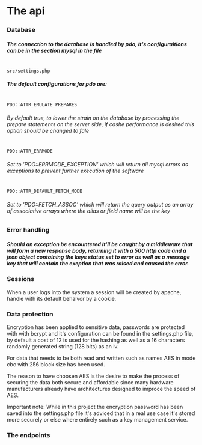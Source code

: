 # The api

### Database
##### The connection to the database is handled by pdo, it's configuraitions can be in the section mysql in the file
#
```
src/settings.php
```

##### The default configurations for pdo are:
#
```
PDO::ATTR_EMULATE_PREPARES
```
###### By default true, to lower the strain on the database by processing the prepare statements on the server side, if cashe performance is desired this option should be changed to fale
#
```
PDO::ATTR_ERRMODE
```
######  Set to 'PDO::ERRMODE_EXCEPTION' which will return all mysql errors as exceptions to prevent further execution of the software
#

```
PDO::ATTR_DEFAULT_FETCH_MODE
```
######  Set to 'PDO::FETCH_ASSOC' which will return the query output as an array of associative arrays where the alias or field name will be the key

### Error handling
##### Should an exception be encountered it'll be caught by a middleware that will form a new response body, returning it with a 500 http code and a json object containing the keys status set to error as well as a message key that will contain the exeption that was raised and caused the error.

### Sessions
When a user logs into the system a session will be created by apache, handle with its default behaivor by a cookie.

### Data protection
Encryption has been applied to sensitive data, passwords are protected with with bcrypt and it's configuration can be found in the settings.php file, by default a cost of 12 is used for the hashing as well as a 16 characters randomly generated string (128 bits) as an iv.

For data that needs to be both read and written such as names AES in mode cbc with 256 block size has been used.

The reason to have choosen AES is the desire to make the process of securing the data both secure and affordable since many hardware manufacturers already have architectures designed to improce the speed of AES.

Important note: While in this project the encryption password has been saved into the settings.php file it's adviced that in a real use case it's stored more securely or else where entirely such as a key management service.

### The endpoints

